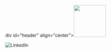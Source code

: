 div id="header" align="center"><IMG SRC="https://media.giphy.com/media/Qo2dupDib32rkTY4hX/giphy.gif" width="100"/>
</div>

<div id="badges">
<IMG SRC="https://img.shields.io/badge/LinkedIn-blue?style=for-the-badge&logo=LinkedIn&logo color=white" alt=LinkedIn Badge"/>
